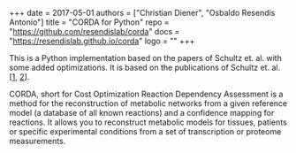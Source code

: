 +++
date = 2017-05-01
authors = ["Christian Diener", "Osbaldo Resendis Antonio"]
title = "CORDA for Python"
repo = "https://github.com/resendislab/corda"
docs = "https://resendislab.github.io/corda"
logo = ""
+++


This is a Python implementation based on the papers of Schultz et. al. with
some added optimizations. It is based on the publications of Schultz et. al.
\[[1](http://journals.plos.org/ploscompbiol/article/authors?id=10.1371%2Fjournal.pcbi.1004808), [2](http://dx.doi.org/10.1142/9789813207813_0045)\].


CORDA, short for Cost Optimization Reaction Dependency Assessment is a
method for the reconstruction of metabolic networks from a given
reference model (a database of all known reactions) and a confidence
mapping for reactions. It allows you to reconstruct metabolic models for
tissues, patients or specific experimental conditions from a set of
transcription or proteome measurements.

